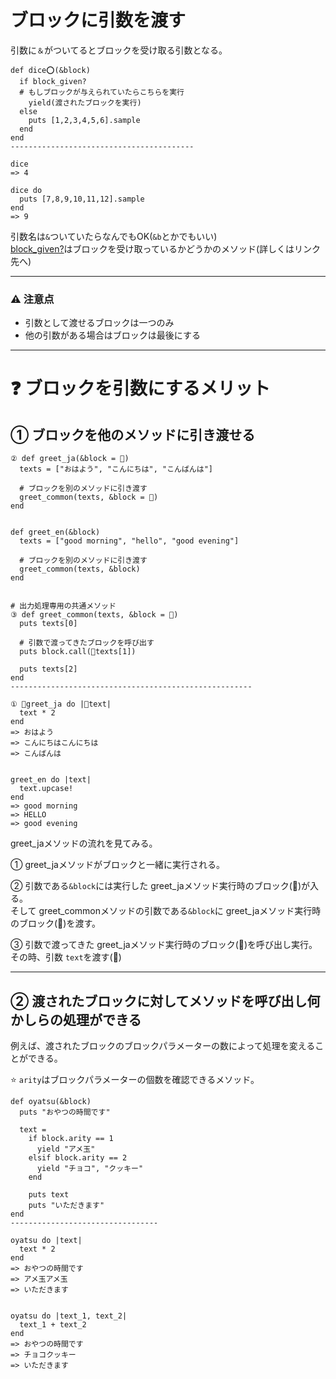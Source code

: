 # ブロックに引数を渡す
引数に`＆`がついてるとブロックを受け取る引数となる。
~~~
def dice⭕️(&block)
  if block_given?
  # もしブロックが与えられていたらこちらを実行
    yield(渡されたブロックを実行)
  else
    puts [1,2,3,4,5,6].sample
  end
end
-----------------------------------------

dice
=> 4

dice do 
  puts [7,8,9,10,11,12].sample
end
=> 9
~~~
引数名は`&`ついていたらなんでもOK(`&b`とかでもいい)  
[block_given?](https://github.com/Tarara33/TIL/blob/main/Ruby/%E3%83%96%E3%83%AD%E3%83%83%E3%82%AF/block_given%3F.md)はブロックを受け取っているかどうかのメソッド(詳しくはリンク先へ)
***

### ⚠️ 注意点
- 引数として渡せるブロックは一つのみ
- 他の引数がある場合はブロックは最後にする
***

# ❓ ブロックを引数にするメリット
## ① ブロックを他のメソッドに引き渡せる
~~~
② def greet_ja(&block = 💚)
  texts = ["おはよう", "こんにちは", "こんばんは"]

  # ブロックを別のメソッドに引き渡す
  greet_common(texts, &block = 💚)
end


def greet_en(&block)
  texts = ["good morning", "hello", "good evening"]

  # ブロックを別のメソッドに引き渡す
  greet_common(texts, &block)
end


# 出力処理専用の共通メソッド
③ def greet_common(texts, &block = 💚)
  puts texts[0]

  # 引数で渡ってきたブロックを呼び出す
  puts block.call(🧡texts[1])

  puts texts[2]
end
------------------------------------------------------

① 💚greet_ja do |🧡text|
  text * 2
end
=> おはよう
=> こんにちはこんにちは
=> こんばんは


greet_en do |text|
  text.upcase!
end
=> good morning
=> HELLO
=> good evening
~~~
greet_jaメソッドの流れを見てみる。  

① greet_jaメソッドがブロックと一緒に実行される。

② 引数である`&block`には実行した greet_jaメソッド実行時のブロック(💚)が入る。  
  そして greet_commonメソッドの引数である`&block`に greet_jaメソッド実行時のブロック(💚)を渡す。   

③ 引数で渡ってきた greet_jaメソッド実行時のブロック(💚)を呼び出し実行。  
  その時、引数 `text`を渡す(🧡)
***

## ② 渡されたブロックに対してメソッドを呼び出し何かしらの処理ができる
例えば、渡されたブロックのブロックパラメーターの数によって処理を変えることができる。

⭐️ `arity`はブロックパラメーターの個数を確認できるメソッド。
~~~
def oyatsu(&block)
  puts "おやつの時間です"

  text = 
    if block.arity == 1
      yield "アメ玉"
    elsif block.arity == 2
      yield "チョコ", "クッキー"
    end

    puts text
    puts "いただきます"
end
---------------------------------

oyatsu do |text|
  text * 2
end
=> おやつの時間です
=> アメ玉アメ玉
=> いただきます


oyatsu do |text_1, text_2|
  text_1 + text_2
end
=> おやつの時間です
=> チョコクッキー
=> いただきます
~~~
